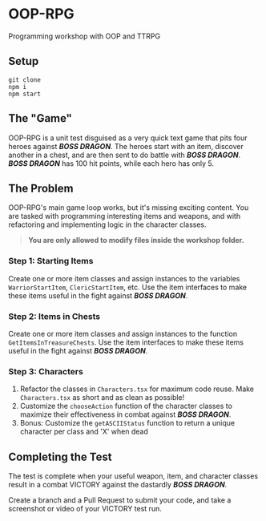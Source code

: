 # OOP-RPG
Programming workshop with OOP and TTRPG

## Setup
```
git clone
npm i
npm start
```

## The "Game"

OOP-RPG is a unit test disguised as a very quick text game that pits four heroes against **_BOSS DRAGON_**. The heroes start with an item, discover another in a chest, and are then sent to do battle with **_BOSS DRAGON_**. **_BOSS DRAGON_** has 100 hit points, while each hero has only 5.

## The Problem

OOP-RPG's main game loop works, but it's missing exciting content. You are tasked with programming interesting items and weapons, and with refactoring and implementing logic in the character classes.

> **You are only allowed to modify files inside the workshop folder.**

### Step 1: Starting Items

Create one or more item classes and assign instances to the variables `WarriorStartItem`, `ClericStartItem`, etc. Use the item interfaces to make these items useful in the fight against **_BOSS DRAGON_**.

### Step 2: Items in Chests

Create one or more item classes and assign instances to the function `GetItemsInTreasureChests`. Use the item interfaces to make these items useful in the fight against **_BOSS DRAGON_**.

### Step 3: Characters

1. Refactor the classes in `Characters.tsx` for maximum code reuse. Make `Characters.tsx` as short and as clean as possible!
1. Customize the `chooseAction` function of the character classes to maximize their effectiveness in combat against **_BOSS DRAGON_**.
1. Bonus: Customize the `getASCIIStatus` function to return a unique character per class and 'X' when dead

## Completing the Test

The test is complete when your useful weapon, item, and character classes result in a combat VICTORY against the dastardly **_BOSS DRAGON_**.

Create a branch and a Pull Request to submit your code, and take a screenshot or video of your VICTORY test run.
